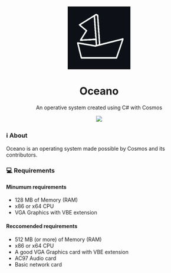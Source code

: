 <p align="center"><img src="https://raw.githubusercontent.com/OceanoOS/Oceano/main/logo.png" width="170"> </p>
<h1 align="center">Oceano</h1>
<p align="center">An operative system created using C# with Cosmos</p>
<p align="center">
<img src="https://img.shields.io/github/issues-pr/OceanoOS/Oceano">
</p>



### ℹ About
Oceano is an operating system made possible by Cosmos and its contributors.

### 💻 Requirements
#### Minumum requirements
- 128 MB of Memory (RAM)
- x86 or x64 CPU
- VGA Graphics with VBE extension
#### Reccomended requirements
- 512 MB (or more) of Memory (RAM)
- x86 or x64 CPU
- A good VGA Graphics card with VBE extension
- AC97 Audio card
- Basic network card
